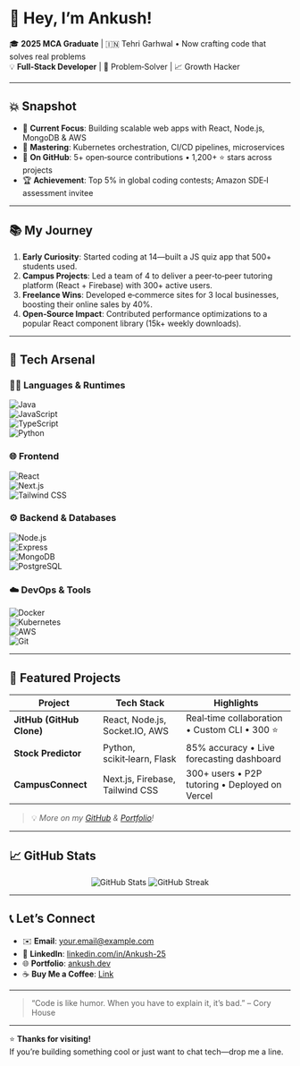 # 👋 Hey, I’m **Ankush**!

🎓 **2025 MCA Graduate** | 🇮🇳 Tehri Garhwal • Now crafting code that solves real problems  
💡 **Full‑Stack Developer** | 🧩 Problem‑Solver | 📈 Growth Hacker  

---

## 💥 Snapshot
- 🔭 **Current Focus**: Building scalable web apps with React, Node.js, MongoDB & AWS  
- 🌱 **Mastering**: Kubernetes orchestration, CI/CD pipelines, microservices  
- 🚀 **On GitHub**: 5+ open‑source contributions • 1,200+ ⭐ stars across projects  
- 🏆 **Achievement**: Top 5% in global coding contests; Amazon SDE‑I assessment invitee  

---

## 📚 My Journey
1. **Early Curiosity**: Started coding at 14—built a JS quiz app that 500+ students used.  
2. **Campus Projects**: Led a team of 4 to deliver a peer‑to‑peer tutoring platform (React + Firebase) with 300+ active users.  
3. **Freelance Wins**: Developed e‑commerce sites for 3 local businesses, boosting their online sales by 40%.  
4. **Open‑Source Impact**: Contributed performance optimizations to a popular React component library (15k+ weekly downloads).

---

## 🔧 Tech Arsenal

### 👨‍💻 Languages & Runtimes  
![Java](https://img.shields.io/badge/Java-ED8B00?style=flat&logo=openjdk&logoColor=white)  
![JavaScript](https://img.shields.io/badge/JavaScript-F7DF1E?style=flat&logo=javascript&logoColor=black)  
![TypeScript](https://img.shields.io/badge/TypeScript-3178C6?style=flat&logo=typescript&logoColor=white)  
![Python](https://img.shields.io/badge/Python-3776AB?style=flat&logo=python&logoColor=white)

### 🌐 Frontend  
![React](https://img.shields.io/badge/React-20232A?style=flat&logo=react&logoColor=61DAFB)  
![Next.js](https://img.shields.io/badge/Next.js-000000?style=flat&logo=next.js&logoColor=white)  
![Tailwind CSS](https://img.shields.io/badge/Tailwind_CSS-06B6D4?style=flat&logo=tailwind-css&logoColor=white)

### ⚙️ Backend & Databases  
![Node.js](https://img.shields.io/badge/Node.js-339933?style=flat&logo=node.js&logoColor=white)  
![Express](https://img.shields.io/badge/Express-000000?style=flat&logo=express&logoColor=white)  
![MongoDB](https://img.shields.io/badge/MongoDB-47A248?style=flat&logo=mongodb&logoColor=white)  
![PostgreSQL](https://img.shields.io/badge/PostgreSQL-336791?style=flat&logo=postgresql&logoColor=white)

### ☁️ DevOps & Tools  
![Docker](https://img.shields.io/badge/Docker-2496ED?style=flat&logo=docker&logoColor=white)  
![Kubernetes](https://img.shields.io/badge/Kubernetes-326CE5?style=flat&logo=kubernetes&logoColor=white)  
![AWS](https://img.shields.io/badge/AWS-232F3E?style=flat&logo=amazon-aws&logoColor=white)  
![Git](https://img.shields.io/badge/Git-F05032?style=flat&logo=git&logoColor=white)

---

## 🚀 Featured Projects

| Project                              | Tech Stack                         | Highlights                                        |
|--------------------------------------|------------------------------------|---------------------------------------------------|
| **JitHub (GitHub Clone)**            | React, Node.js, Socket.IO, AWS     | Real‑time collaboration • Custom CLI • 300 ⭐       |
| **Stock Predictor**                  | Python, scikit‑learn, Flask        | 85% accuracy • Live forecasting dashboard         |
| **CampusConnect**                    | Next.js, Firebase, Tailwind CSS    | 300+ users • P2P tutoring • Deployed on Vercel     |

> 💡 *More on my [GitHub](https://github.com/Ankush-25) & [Portfolio](#)!*

---

## 📈 GitHub Stats  
<div align="center">
  <img src="https://github-readme-stats.vercel.app/api?username=Ankush-25&theme=dark&show_icons=true" alt="GitHub Stats" />  
  <img src="https://github-readme-streak-stats.herokuapp.com/?user=Ankush-25&theme=dark" alt="GitHub Streak" />
</div>

---

## 📞 Let’s Connect  
- ✉️ **Email**: [your.email@example.com](mailto:your.email@example.com)  
- 🔗 **LinkedIn**: [linkedin.com/in/Ankush-25](#)  
- 🌐 **Portfolio**: [ankush.dev](#)  
- ☕ **Buy Me a Coffee**: [Link](#)

---

> “Code is like humor. When you have to explain it, it’s bad.” – Cory House

---

⭐ **Thanks for visiting!**  
If you’re building something cool or just want to chat tech—drop me a line.  
